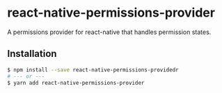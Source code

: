 # react-native-permissions-provider

A permissions provider for react-native that handles permission states.

## Installation

```bash
$ npm install --save react-native-permissions-providedr
# --- or ---
$ yarn add react-native-permissions-provider
```
